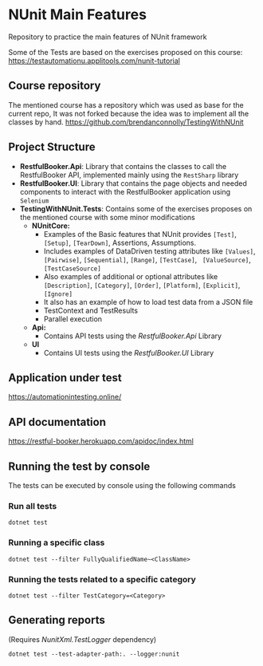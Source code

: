 # NUnit Main Features
Repository to practice the main features of NUnit framework

Some of the Tests are based on the exercises proposed on this course: https://testautomationu.applitools.com/nunit-tutorial

## Course repository
The mentioned course has a repository which was used as base for the current repo, It was not forked because the idea was to implement all the classes by hand.
https://github.com/brendanconnolly/TestingWithNUnit


## Project Structure

* **RestfulBooker.Api**: Library that contains the classes to call the RestfulBooker API, implemented mainly using the `RestSharp` library
* **RestfulBooker.UI**: Library that contains the page objects and needed components to interact with the RestfulBooker application using `Selenium`
* **TestingWithNUnit.Tests**: Contains some of the exercises proposes on the mentioned course with some minor modifications
  * **NUnitCore:**
    * Examples of the Basic features that NUnit provides `[Test]`, `[Setup]`, `[TearDown]`, Assertions, Assumptions.
    * Includes examples of DataDriven testing attributes like `[Values]`, `[Pairwise]`, `[Sequential]`, `[Range]`, `[TestCase]`, ` [ValueSource]`, `[TestCaseSource]`
    * Also examples of additional or optional attributes like `[Description]`, `[Category]`, `[Order]`, `[Platform]`, `[Explicit]`, `[Ignore]`
    * It also has an example of how to load test data from a JSON file
    * TestContext and TestResults
    * Parallel execution
  * **Api:**
    * Contains API tests using the *RestfulBooker.Api* Library
  * **UI**
    * Contains UI tests using the *RestfulBooker.UI* Library

## Application under test

https://automationintesting.online/

## API documentation
https://restful-booker.herokuapp.com/apidoc/index.html


## Running the test by console

The tests can be executed by console using the following commands

### Run all tests
`dotnet test`

### Running a specific class

`dotnet test --filter FullyQualifiedName~<ClassName>`

### Running the tests related to a specific category

`dotnet test --filter TestCategory=<Category>`

## Generating reports
(Requires *NunitXml.TestLogger* dependency)

`dotnet test --test-adapter-path:. --logger:nunit`
